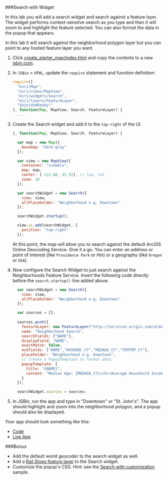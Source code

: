 ###Search with Widget

In this lab you will add a search widget and search against a feature layer. The widget performs context-sensitve search as you type and then it will zoom to and highlight the feature selected. You can also format the data in the popup that appears. 

In this lab it will search against the neighborhood polygon layer but you can point to any hosted feature layer you want.

1. Click [create_starter_map/index.html](../create_starter_map/index.html) and copy the contents to a new [jsbin.com](http://jsbin.com).

2. In `JSBin` > `HTML`, update the `require` statement and function definition:

    ```javascript
    require([
      "esri/Map",
      "esri/views/MapView",
      "esri/widgets/Search",
      "esri/layers/FeatureLayer",
      "dojo/domReady!"
    ], function(Map, MapView, Search, FeatureLayer) {
      ... 
    ```

3. Create the Search widget and add it to the `top-right` of the UI.

    ```javascript
    ], function(Map, MapView, Search, FeatureLayer) {

      var map = new Map({
        basemap: "dark-gray"
      });

      var view = new MapView({
        container: "viewDiv",
        map: map,
        center: [-122.68, 45.52], // lon, lat
        zoom: 10
      });

      var searchWidget = new Search({
        view: view,
        allPlaceholder: "Neighborhood e.g. Downtown"
      });

      searchWidget.startup();

      view.ui.add(searchWidget, {
        position: "top-right"
      });
    ```

    At this point, the map will allow you to search against the default ArcGIS Online Geocoding Service. Give it a go. You can enter an address or point of interest (like `Providence Park` or `PDX`) or a geography (like `Oregon` or `USA`).

4. Now configure the Search Widget to just search against the Neighborhoods Feature Service. Insert the following code directly before the `search.startup()` line added above.

    ```javascript
      var searchWidget = new Search({
        view: view,
        allPlaceholder: "Neighborhood e.g. Downtown"
      });

      var sources = [];
      
      sources.push({
        featureLayer: new FeatureLayer("http://services.arcgis.com/uCXeTVveQzP4IIcx/arcgis/rest/services/PDX_Neighborhoods_Styled/FeatureServer/0"),
        name: "Neighborhood Search",
        searchFields: ["NAME"],
        displayField: "NAME",
        exactMatch: false,
        outFields: ["NAME","AVGHINC_CY","MEDAGE_CY","TOTPOP_CY"],
        placeholder: "Neighborhood e.g. Downtown",
        // Create a PopupTemplate to format data
        popupTemplate: {
          title: "{NAME}",
          content: "Median Age: {MEDAGE_CY}</br>Average Household Income: {AVGHINC_CY}</br> Population: {TOTPOP_CY}"
        }
      });

      searchWidget.sources = sources;
    ```

5. In JSBin, run the app and type in "Downtown" or "St. John's". The app should highlight and zoom into the neighborhood polygon, and a popup should also be displayed.

Your app should look something like this:
* [Code](index.html)
* [Live App](http://esri.github.io/geodev-hackerlabs/develop/jsapi3/search_with_widget/index.html)

###Bonus
* Add the default world geocoder to the search widget as well.
* Add a [Rail Stops feature layer](http://services.arcgis.com/uCXeTVveQzP4IIcx/arcgis/rest/services/PDX_Rail_Stops_Styled/FeatureServer/0) to the Search widget.
* Customize the popup's CSS. Hint: see the [Search with customization](https://developers.arcgis.com/javascript/jssamples/search_customized.html) sample.
